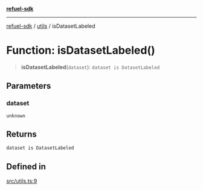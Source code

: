 [**refuel-sdk**](../../README.md)

***

[refuel-sdk](../../modules.md) / [utils](../README.md) / isDatasetLabeled

# Function: isDatasetLabeled()

> **isDatasetLabeled**(`dataset`): `dataset is DatasetLabeled`

## Parameters

### dataset

`unknown`

## Returns

`dataset is DatasetLabeled`

## Defined in

[src/utils.ts:9](https://github.com/refuel-ai/refuel-sdk/blob/240c3e68ab946b6c24b6f2eafb12779c24332cdb/src/utils.ts#L9)
